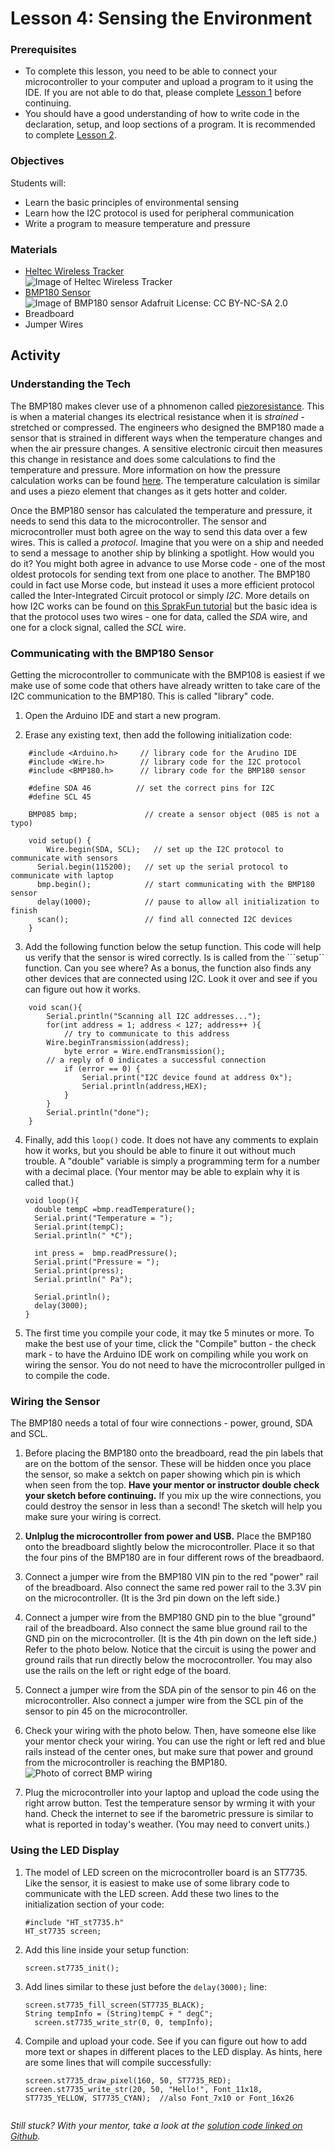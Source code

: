 # Lesson 4: Sensing the Environment

### Prerequisites
- To complete this lesson, you need to be able to connect your microcontroller to your computer and upload a program to it using the IDE. If you are not able to do that, please complete [Lesson 1](../lesson-1/README.md) before continuing.
- You should have a good understanding of how to write code in the declaration, setup, and loop sections of a program. It is recommended to complete [Lesson 2](../lesson-2/README.md).

### Objectives
Students will: 
- Learn the basic principles of environmental sensing
- Learn how the I2C protocol is used for peripheral communication
- Write a program to measure temperature and pressure

### Materials
- [Heltec Wireless Tracker](https://heltec.org/project/wireless-tracker/)\
  ![Image of Heltec Wireless Tracker](./assets/images/heltec_wireless_tracker.png)
- [BMP180 Sensor](https://www.adafruit.com/product/1603)\
  ![Image of BMP180 sensor Adafruit License: CC BY-NC-SA 2.0](./assets/images/bmp180.png)
- Breadboard
- Jumper Wires
  
## Activity

### Understanding the Tech
The BMP180 makes clever use of a phnomenon called [piezoresistance](https://en.wikipedia.org/wiki/Piezoresistive_effect). This is when a material changes its electrical resistance when it is *strained* - stretched or compressed. The engineers who designed the BMP180 made a sensor that is strained in different ways when the temperature changes and when the air pressure changes. A sensitive electronic circuit then measures this change in resistance and does some calculations to find the temperature and pressure. More information on how the pressure calculation works can be found [here](https://docs.arduino.cc/tutorials/nano-33-ble-sense/barometric-sensor/#atmospheric-pressure-and-altitude). The temperature calculation is similar and uses a piezo element that changes as it gets hotter and colder.

Once the BMP180 sensor has calculated the temperature and pressure, it needs to send this data to the microcontroller. The sensor and microcontroller must both agree on the way to send this data over a few wires. This is called a *protocol*. Imagine that you were on a ship and needed to send a message to another ship by blinking a spotlight. How would you do it? You might both agree in advance to use Morse code - one of the most oldest protocols for sending text from one place to another. The BMP180 could in fact use Morse code, but instead it uses a more efficient protocol called the Inter-Integrated Circuit protocol or simply *I2C*. More details on how I2C works can be found on [this SprakFun tutorial](https://learn.sparkfun.com/tutorials/i2c/all) but the basic idea is that the protocol uses two wires - one for data, called the *SDA* wire, and one for a clock signal, called the *SCL* wire.

### Communicating with the BMP180 Sensor
Getting the microcontroller to communicate with the BMP108 is easiest if we make use of some code that others have already written to take care of the I2C communication to the BMP180. This is called "library" code.

1. Open the Arduino IDE and start a new program. 

2. Erase any existing text, then add the following initialization code:
```
    #include <Arduino.h>     // library code for the Arudino IDE 
    #include <Wire.h>        // library code for the I2C protocol
    #include <BMP180.h>      // library code for the BMP180 sensor

    #define SDA 46          // set the correct pins for I2C 
    #define SCL 45

    BMP085 bmp;               // create a sensor object (085 is not a typo)

    void setup() {
	    Wire.begin(SDA, SCL);   // set up the I2C protocol to communicate with sensors
      Serial.begin(115200);   // set up the serial protocol to  communicate with laptop
      bmp.begin();            // start communicating with the BMP180 sensor
      delay(1000);            // pause to allow all initialization to finish
      scan();                 // find all connected I2C devices
    }
```

3. Add the following function below the setup function. This code will help us verify that the sensor is wired correctly. Is is called from the ```setup`` function. Can you see where? As a bonus, the function also finds any other devices that are connected using I2C. Look it over and see if you can figure out how it works.
```
    void scan(){
	    Serial.println("Scanning all I2C addresses...");
	    for(int address = 1; address < 127; address++ ){
		    // try to communicate to this address
        Wire.beginTransmission(address);
		    byte error = Wire.endTransmission();
        // a reply of 0 indicates a successful connection
		    if (error == 0)	{
			    Serial.print("I2C device found at address 0x");
			    Serial.println(address,HEX);
		    }
	    }
	    Serial.println("done");
    }
```

4. Finally, add this ```loop()``` code. It does not have any comments to explain how it works, but you should be able to finure it out without much trouble. A "double" variable is simply a programming term for a number with a decimal place. (Your mentor may be able to explain why it is called that.)
    ```
    void loop(){
      double tempC =bmp.readTemperature();
      Serial.print("Temperature = ");
      Serial.print(tempC);
      Serial.println(" *C");

      int press =  bmp.readPressure();
      Serial.print("Pressure = ");
      Serial.print(press);
      Serial.println(" Pa");

      Serial.println();
      delay(3000);
    }
    ```

5. The first time you compile your code, it may tke 5 minutes or more. To make the best use of your time, click the "Compile" button - the check mark - to have the Arduino IDE work on compiling while you work on wiring the sensor. You do not need to have the microcontroller pullged in to compile the code. 

### Wiring the Sensor
The BMP180 needs a total of four wire connections - power, ground, SDA and SCL. 

1. Before placing the BMP180 onto the breadboard, read the pin labels that are on the bottom of the sensor. These will be hidden once you place the sensor, so make a sektch on paper showing which pin is which when seen from the top. **Have your mentor or instructor double check your sketch before continuing.** If you mix up the wire connections, you could destroy the sensor in less than a second! The sketch will help you make sure your wiring is correct.

2. **Unlplug the microcontroller from power and USB.** Place the BMP180 onto the breadboard slightly below the microcontroller. Place it so that the four pins of the BMP180 are in four different rows of the breadbaord.

3. Connect a jumper wire from the BMP180 VIN pin to the red "power" rail of the breadboard. Also connect the same red power rail to the 3.3V pin on the microcontroller. (It is the 3rd pin down on the left side.)

4. Connect a jumper wire from the BMP180 GND pin to the blue "ground" rail of the breadboard. Also connect the same blue ground rail to the GND pin on the microcontroller. (It is the 4th pin down on the left side.) Refer to the photo below. Notice that the circuit is using the power and ground rails that run directly below the mocrocontroller. You may also use the rails on the left or right edge of the board.

5. Connect a jumper wire from the SDA pin of the sensor to pin 46 on the microcontroller. Also connect a jumper wire from the SCL pin of the sensor to pin 45 on the microcontroller.

6. Check your wiring with the photo below. Then, have someone else like your mentor check your wiring. You can use the right or left red and blue rails instead of the center ones, but make sure that power and ground from the microcontroller is reaching the BMP180.\
    ![Photo of correct BMP wiring](./assets/images/bmp_wiring_connections.jpg)

7. Plug the microcontroller into your laptop and upload the code using the right arrow button. Test the temperature sensor by wrming it with your hand. Check the internet to see if the barometric pressure is similar to what is reported in today's weather. (You may need to convert units.)

### Using the LED Display

1. The model of LED screen on the microcontroller board is an ST7735. Like the sensor, it is easiest to make use of some library code to communicate with the LED screen. Add these two lines to the initialization section of your code:
    ```
    #include "HT_st7735.h"
    HT_st7735 screen;
    ```

2. Add this line inside your setup function:
    ```
    screen.st7735_init();
    ```

3. Add lines similar to these just before the ```delay(3000);``` line:
    ```
    screen.st7735_fill_screen(ST7735_BLACK);
    String tempInfo = (String)tempC + " degC";
	  screen.st7735_write_str(0, 0, tempInfo);
    ```

4. Compile and upload your code. See if you can figure out how to add more text or shapes in different places to the LED display. As hints, here are some lines that will compile successfully:
    ```
    screen.st7735_draw_pixel(160, 50, ST7735_RED);
    screen.st7735_write_str(20, 50, "Hello!", Font_11x18, ST7735_YELLOW, ST7735_CYAN);  //also Font_7x10 or Font_16x26


*Still stuck? With your mentor, take a look at the [solution code linked on Github](../lesson-4/Lesson_4_Solution.ino).*
  